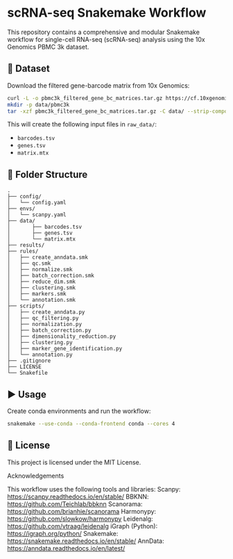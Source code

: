 # scRNA-seq Snakemake Workflow

This repository contains a comprehensive and modular Snakemake workflow for single-cell RNA-seq (scRNA-seq) analysis using the 10x Genomics PBMC 3k dataset.

## 📂 Dataset

Download the filtered gene-barcode matrix from 10x Genomics:

```bash
curl -L -o pbmc3k_filtered_gene_bc_matrices.tar.gz https://cf.10xgenomics.com/samples/cell/pbmc3k/pbmc3k_filtered_gene_bc_matrices.tar.gz
mkdir -p data/pbmc3k
tar -xzf pbmc3k_filtered_gene_bc_matrices.tar.gz -C data/ --strip-components=1
```

This will create the following input files in `raw_data/`:
- `barcodes.tsv`
- `genes.tsv`
- `matrix.mtx`

## 📁 Folder Structure

```
.
├── config/
│   └── config.yaml
├── envs/
│   └── scanpy.yaml
├── data/
│       ├── barcodes.tsv
│       ├── genes.tsv
│       └── matrix.mtx
├── results/
├── rules/
│   ├── create_anndata.smk
│   ├── qc.smk
│   ├── normalize.smk
│   ├── batch_correction.smk
│   ├── reduce_dim.smk
│   ├── clustering.smk
│   ├── markers.smk
│   └── annotation.smk
├── scripts/
│   ├── create_anndata.py
│   ├── qc_filtering.py
│   ├── normalization.py
│   ├── batch_correction.py
│   ├── dimensionality_reduction.py
│   ├── clustering.py
│   ├── marker_gene_identification.py
│   └── annotation.py
├── .gitignore
├── LICENSE
└── Snakefile
```

## ▶️ Usage

Create conda environments and run the workflow:

```bash
snakemake --use-conda --conda-frontend conda --cores 4
```

## 📜 License

This project is licensed under the MIT License.


Acknowledgements

This workflow uses the following tools and libraries:
    Scanpy: https://scanpy.readthedocs.io/en/stable/
    BBKNN: https://github.com/Teichlab/bbknn
    Scanorama: https://github.com/brianhie/scanorama
    Harmonypy: https://github.com/slowkow/harmonypy
    Leidenalg: https://github.com/vtraag/leidenalg
    iGraph (Python): https://igraph.org/python/
    Snakemake: https://snakemake.readthedocs.io/en/stable/
    AnnData: https://anndata.readthedocs.io/en/latest/
